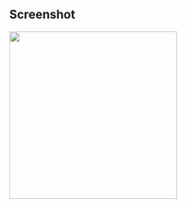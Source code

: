 ## Screenshot
<img src="https://github.com/yass97/overlay-gradation-flutter/assets/26972766/c22fd874-ddf1-43db-b147-fbee7333d572" width=300 />
